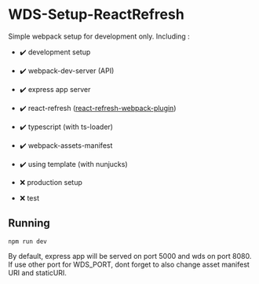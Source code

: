 # WDS-Setup-ReactRefresh

Simple webpack setup for development only. Including :
- :heavy_check_mark: development setup
- :heavy_check_mark: webpack-dev-server (API)
- :heavy_check_mark: express app server
- :heavy_check_mark: react-refresh ([react-refresh-webpack-plugin](https://github.com/pmmmwh/react-refresh-webpack-plugin/))
- :heavy_check_mark: typescript (with ts-loader)
- :heavy_check_mark: webpack-assets-manifest
- :heavy_check_mark: using template (with nunjucks)

- :x: production setup
- :x: test

## Running

```npm run dev```

By default, express app will be served on port 5000 and wds on port 8080. If use other port for WDS_PORT, dont forget to also change asset manifest URI and staticURI.